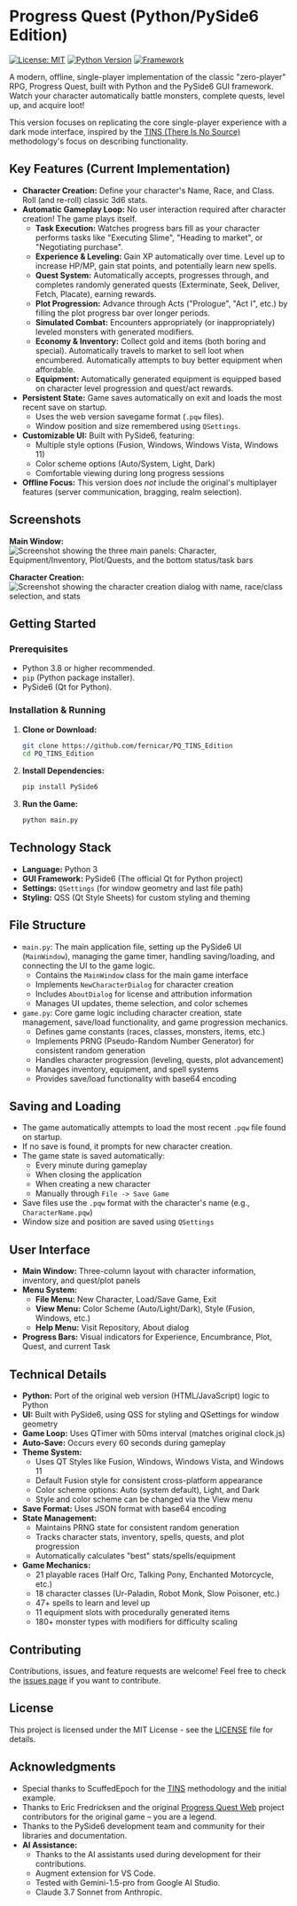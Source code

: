 # Progress Quest (Python/PySide6 Edition)

[![License: MIT](https://img.shields.io/badge/License-MIT-yellow.svg)](https://github.com/fernicar/PQ_TINS_Edition/blob/main/LICENSE)
[![Python Version](https://img.shields.io/badge/python-3.8+-blue.svg)](https://www.python.org/)
[![Framework](https://img.shields.io/badge/Framework-PySide6-cyan.svg)](https://www.qt.io/qt-for-python)

A modern, offline, single-player implementation of the classic "zero-player" RPG, Progress Quest, built with Python and the PySide6 GUI framework. Watch your character automatically battle monsters, complete quests, level up, and acquire loot!

This version focuses on replicating the core single-player experience with a dark mode interface, inspired by the [TINS (There Is No Source)](https://github.com/ScuffedEpoch/TINS) methodology's focus on describing functionality.

## Key Features (Current Implementation)

*   **Character Creation:** Define your character's Name, Race, and Class. Roll (and re-roll) classic 3d6 stats.
*   **Automatic Gameplay Loop:** No user interaction required after character creation! The game plays itself.
    *   **Task Execution:** Watches progress bars fill as your character performs tasks like "Executing Slime", "Heading to market", or "Negotiating purchase".
    *   **Experience & Leveling:** Gain XP automatically over time. Level up to increase HP/MP, gain stat points, and potentially learn new spells.
    *   **Quest System:** Automatically accepts, progresses through, and completes randomly generated quests (Exterminate, Seek, Deliver, Fetch, Placate), earning rewards.
    *   **Plot Progression:** Advance through Acts ("Prologue", "Act I", etc.) by filling the plot progress bar over longer periods.
    *   **Simulated Combat:** Encounters appropriately (or inappropriately) leveled monsters with generated modifiers.
    *   **Economy & Inventory:** Collect gold and items (both boring and special). Automatically travels to market to sell loot when encumbered. Automatically attempts to buy better equipment when affordable.
    *   **Equipment:** Automatically generated equipment is equipped based on character level progression and quest/act rewards.
*   **Persistent State:** Game saves automatically on exit and loads the most recent save on startup.
    *   Uses the web version savegame format (`.pqw` files).
    *   Window position and size remembered using `QSettings`.
*   **Customizable UI:** Built with PySide6, featuring:
    *   Multiple style options (Fusion, Windows, Windows Vista, Windows 11)
    *   Color scheme options (Auto/System, Light, Dark)
    *   Comfortable viewing during long progress sessions
*   **Offline Focus:** This version does *not* include the original's multiplayer features (server communication, bragging, realm selection).

## Screenshots

**Main Window:**
![Screenshot showing the three main panels: Character, Equipment/Inventory, Plot/Quests, and the bottom status/task bars](https://github.com/fernicar/PQ_TINS_Edition/blob/main/images/app_capture1.png)

**Character Creation:**
![Screenshot showing the character creation dialog with name, race/class selection, and stats](https://github.com/fernicar/PQ_TINS_Edition/blob/main/images/app_capture0.png)

## Getting Started

### Prerequisites

*   Python 3.8 or higher recommended.
*   `pip` (Python package installer).
*   PySide6 (Qt for Python).

### Installation & Running

1.  **Clone or Download:**
    ```bash
    git clone https://github.com/fernicar/PQ_TINS_Edition
    cd PQ_TINS_Edition
    ```

2.  **Install Dependencies:**
    ```bash
    pip install PySide6
    ```

3.  **Run the Game:**
    ```bash
    python main.py
    ```

## Technology Stack

*   **Language:** Python 3
*   **GUI Framework:** PySide6 (The official Qt for Python project)
*   **Settings:** `QSettings` (for window geometry and last file path)
*   **Styling:** QSS (Qt Style Sheets) for custom styling and theming

## File Structure

*   `main.py`: The main application file, setting up the PySide6 UI (`MainWindow`), managing the game timer, handling saving/loading, and connecting the UI to the game logic.
    * Contains the `MainWindow` class for the main game interface
    * Implements `NewCharacterDialog` for character creation
    * Includes `AboutDialog` for license and attribution information
    * Manages UI updates, theme selection, and color schemes
*   `game.py`: Core game logic including character creation, state management, save/load functionality, and game progression mechanics.
    * Defines game constants (races, classes, monsters, items, etc.)
    * Implements PRNG (Pseudo-Random Number Generator) for consistent random generation
    * Handles character progression (leveling, quests, plot advancement)
    * Manages inventory, equipment, and spell systems
    * Provides save/load functionality with base64 encoding

## Saving and Loading

*   The game automatically attempts to load the most recent `.pqw` file found on startup.
*   If no save is found, it prompts for new character creation.
*   The game state is saved automatically:
    * Every minute during gameplay
    * When closing the application
    * When creating a new character
    * Manually through `File -> Save Game`
*   Save files use the `.pqw` format with the character's name (e.g., `CharacterName.pqw`)
*   Window size and position are saved using `QSettings`

## User Interface

*   **Main Window:** Three-column layout with character information, inventory, and quest/plot panels
*   **Menu System:**
    *   **File Menu:** New Character, Load/Save Game, Exit
    *   **View Menu:** Color Scheme (Auto/Light/Dark), Style (Fusion, Windows, etc.)
    *   **Help Menu:** Visit Repository, About dialog
*   **Progress Bars:** Visual indicators for Experience, Encumbrance, Plot, Quest, and current Task

## Technical Details

*   **Python:** Port of the original web version (HTML/JavaScript) logic to Python
*   **UI:** Built with PySide6, using QSS for styling and QSettings for window geometry
*   **Game Loop:** Uses QTimer with 50ms interval (matches original clock.js)
*   **Auto-Save:** Occurs every 60 seconds during gameplay
*   **Theme System:**
    * Uses QT Styles like Fusion, Windows, Windows Vista, and Windows 11
    * Default Fusion style for consistent cross-platform appearance
    * Color scheme options: Auto (system default), Light, and Dark
    * Style and color scheme can be changed via the View menu
*   **Save Format:** Uses JSON format with base64 encoding
*   **State Management:**
    * Maintains PRNG state for consistent random generation
    * Tracks character stats, inventory, spells, quests, and plot progression
    * Automatically calculates "best" stats/spells/equipment
*   **Game Mechanics:**
    * 21 playable races (Half Orc, Talking Pony, Enchanted Motorcycle, etc.)
    * 18 character classes (Ur-Paladin, Robot Monk, Slow Poisoner, etc.)
    * 47+ spells to learn and level up
    * 11 equipment slots with procedurally generated items
    * 180+ monster types with modifiers for difficulty scaling

## Contributing

Contributions, issues, and feature requests are welcome! Feel free to check the [issues page](https://github.com/fernicar/PQ_TINS_Edition/issues) if you want to contribute.

## License

This project is licensed under the MIT License - see the [LICENSE](https://github.com/fernicar/PQ_TINS_Edition/blob/main/LICENSE) file for details.

## Acknowledgments

*   Special thanks to ScuffedEpoch for the [TINS](https://github.com/ScuffedEpoch/TINS) methodology and the initial example.
*   Thanks to Eric Fredricksen and the original [Progress Quest Web](https://bitbucket.org/grumdrig/pq-web) project contributors for the original game – you are a legend.
*   Thanks to the PySide6 development team and community for their libraries and documentation.
*   **AI Assistance:**
    *   Thanks to the AI assistants used during development for their contributions.
    *   Augment extension for VS Code.
    *   Tested with Gemini-1.5-pro from Google AI Studio.
    *   Claude 3.7 Sonnet from Anthropic.
